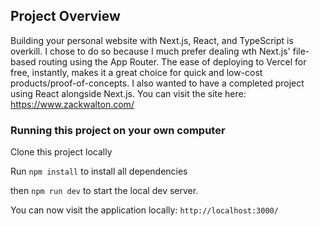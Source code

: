 ## Project Overview

Building your personal website with Next.js, React, and TypeScript is overkill. I chose to do so because I much prefer 
dealing wth Next.js' file-based routing using the App Router. The ease of deploying to Vercel for free, instantly,
makes it a great choice for quick and low-cost products/proof-of-concepts. I also wanted to have a completed project using React
alongside Next.js. You can visit the site here: https://www.zackwalton.com/


### Running this project on your own computer
Clone this project locally

Run `npm install` to install all dependencies

then `npm run dev` to start the local dev server. 

You can now visit the application locally: `http://localhost:3000/`